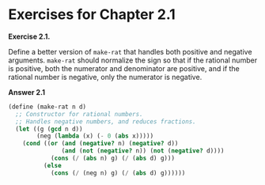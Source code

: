 # Exercises for Chapter 2.1

**Exercise 2.1.**

Define a better version of `make-rat` that handles both positive and negative
arguments. `make-rat` should normalize the sign so that if the rational number is
positive, both the numerator and denominator are positive, and if the rational
number is negative, only the numerator is negative. 

**Answer 2.1**

```scheme
(define (make-rat n d)
  ;; Constructor for rational numbers.
  ;; Handles negative numbers, and reduces fractions.
  (let ((g (gcd n d))
        (neg (lambda (x) (- 0 (abs x)))))
    (cond ((or (and (negative? n) (negative? d))
               (and (not (negative? n)) (not (negative? d))))
            (cons (/ (abs n) g) (/ (abs d) g)))
          (else
            (cons (/ (neg n) g) (/ (abs d) g))))))
```
